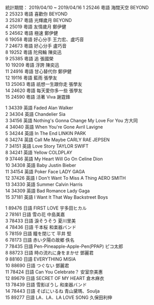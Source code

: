 統計期間： 2019/04/10 ~ 2019/04/16
1 	25246 	粵語 	海闊天空 	BEYOND 		
2 	25323 	粵語 	喜歡你 	BEYOND 		
3 	25287 	粵語 	光輝歲月 	BEYOND 		
4 	25019 	粵語 	友情歲月 	鄭伊健 		
5 	24562 	粵語 	極速 	鄭伊健 		
6 	19058 	粵語 	好心分手 	王力宏、盧巧音 		
7 	24673 	粵語 	好心分手 	盧巧音 		
8 	19252 	粵語 	陀飛輪 	陳奕迅 		
9 	25385 	粵語 	追 	張國榮 		
10 	19209 	粵語 	浮誇 	陳奕迅 		
11 	24916 	粵語 	甘心替代你 	鄭伊健 		
12 	19116 	粵語 	藍雨 	張學友 		
13 	25063 	粵語 	祇想一生跟你走 	張學友 		
14 	24620 	粵語 	每天愛你多一些 	張學友 		
15 	24590 	粵語 	活著 Viva 	謝霆鋒

1 	34339 	英語 	Faded 	Alan Walker 		
2 	34304 	英語 	Chandelier 	Sia 		
3 	34156 	英語 	Nothing's Gonna Change My Love For You 	方大同 		
4 	34040 	英語 	When You're Gone 	Avril Lavigne 		
5 	34244 	英語 	In The End 	LINKIN PARK 		
6 	34274 	英語 	Call Me Maybe 	CARLY RAE JEPSEN 		
7 	34151 	英語 	Love Story 	TAYLOR SWIFT 		
8 	34241 	英語 	Yellow 	COLDPLAY 		
9 	37446 	英語 	My Heart Will Go On 	Celine Dion 		
10 	34308 	英語 	Baby 	Justin Bieber 		
11 	34154 	英語 	Poker Face 	LADY GAGA 		
12 	37426 	英語 	I Don't Want To Miss A Thing 	AERO SMITH 		
13 	34330 	英語 	Summer 	Calvin Harris 		
14 	34309 	英語 	Bad Romance 	Lady Gaga 		
15 	37181 	英語 	I Want It That Way 	Backstreet Boys

1 	89476 	日語 	FIRST LOVE 	宇多田ヒカル 		
2 	78161 	日語 	雪の花 	中島美嘉 		
3 	78433 	日語 	淚そうそう 	夏川里美 		
4 	78436 	日語 	千本桜 	和楽器バンド 		
5 	78159 	日語 	瞳を閉じて 	平井 堅 		
6 	78173 	日語 	赤い夕陽の故鄉 	佚名 		
7 	78435 	日語 	Pen-Pineapple-Apple-Pen(PPAP) 	ピコ太郎 		
8 	88723 	日語 	時の流れに身をまかせ 	鄧麗君 		
9 	88160 	日語 	EVERYTHING 	MISIA 		
10 	88690 	日語 	つぐない 	鄧麗君 		
11 	78424 	日語 	Can You Celebrate？ 	安室奈美惠 		
12 	89679 	日語 	SECRET OF MY HEART 	倉木麻衣 		
13 	78439 	日語 	雪影ぼうし 	和楽器バンド 		
14 	78443 	日語 	そばにいるね 	青山黛瑪、Soulja 		
15 	89277 	日語 	LA．LA．LA LOVE SONG 	久保田利伸